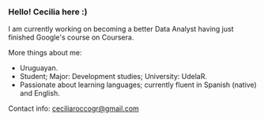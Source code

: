 ### Hello! Cecilia here :)

I am currently working on becoming a better Data Analyst having just finished Google's course on Coursera.

More things about me:
- Uruguayan.
- Student; Major: Development studies; University: UdelaR.
- Passionate about learning languages; currently fluent in Spanish (native) and English.

Contact info:
  ceciliaroccogr@gmail.com

<!--
**croccogr/croccogr** is a ✨ _special_ ✨ repository because its `README.md` (this file) appears on your GitHub profile.

Here are some ideas to get you started:

- 🔭 I’m currently working on ...
- 🌱 I’m currently learning ...
- 👯 I’m looking to collaborate on ...
- 🤔 I’m looking for help with ...
- 💬 Ask me about ...
- 📫 How to reach me: ...
- 😄 Pronouns: ...
- ⚡ Fun fact: ...
-->
